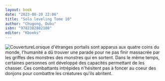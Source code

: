 ```yaml
---
layout: book
date: "2023-08-20 22:06"
title: "Solo leveling Tome 10"
author: "Chugong, Dubu"
isbn: "9782382882108"
editor: "Kbooks"
---
```

![Couverture](/img/9782382882108.jpg)Lorsque d'étranges portails sont apparus aux quatre coins du monde, l'humanité a dû trouver une parade pour ne pas finir massacrée par les griffes des monstres des monstres qui en sortent. Dans le même temps, certaines personnes ont développé des capacités permettant de les chasser. Ces combattants intrépides n'hésitent pas à foncer au coeur des donjons pour combattre les créatures qu'ils abritent.